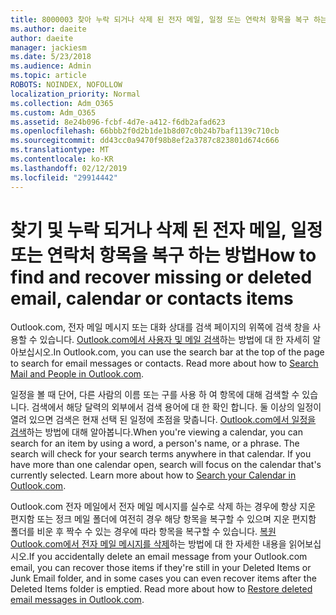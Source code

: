 ```yaml
---
title: 8000003 찾아 누락 되거나 삭제 된 전자 메일, 일정 또는 연락처 항목을 복구 하는 방법
ms.author: daeite
author: daeite
manager: jackiesm
ms.date: 5/23/2018
ms.audience: Admin
ms.topic: article
ROBOTS: NOINDEX, NOFOLLOW
localization_priority: Normal
ms.collection: Adm_O365
ms.custom: Adm_O365
ms.assetid: 8e24b096-fcbf-4d7e-a412-f6db2afad623
ms.openlocfilehash: 66bbb2f0d2b1de1b8d07c0b24b7baf1139c710cb
ms.sourcegitcommit: dd43cc0a9470f98b8ef2a3787c823801d674c666
ms.translationtype: MT
ms.contentlocale: ko-KR
ms.lasthandoff: 02/12/2019
ms.locfileid: "29914442"
---
```

# <a name="how-to-find-and-recover-missing-or-deleted-email-calendar-or-contacts-items"></a><span data-ttu-id="c14a6-102">찾기 및 누락 되거나 삭제 된 전자 메일, 일정 또는 연락처 항목을 복구 하는 방법</span><span class="sxs-lookup"><span data-stu-id="c14a6-102">How to find and recover missing or deleted email, calendar or contacts items</span></span>

<span data-ttu-id="c14a6-p101">Outlook.com, 전자 메일 메시지 또는 대화 상대를 검색 페이지의 위쪽에 검색 창을 사용할 수 있습니다. [Outlook.com에서 사용자 및 메일 검색](https://support.office.com/article/88108edf-028e-4306-b87e-7400bbb40aa7)하는 방법에 대 한 자세히 알아보십시오.</span><span class="sxs-lookup"><span data-stu-id="c14a6-p101">In Outlook.com, you can use the search bar at the top of the page to search for email messages or contacts. Read more about how to [Search Mail and People in Outlook.com](https://support.office.com/article/88108edf-028e-4306-b87e-7400bbb40aa7).</span></span>
  
<span data-ttu-id="c14a6-p102">일정을 볼 때 단어, 다른 사람의 이름 또는 구를 사용 하 여 항목에 대해 검색할 수 있습니다. 검색에서 해당 달력의 외부에서 검색 용어에 대 한 확인 합니다. 둘 이상의 일정이 열려 있으면 검색은 현재 선택 된 일정에 초점을 맞춥니다. [Outlook.com에서 일정을 검색](https://support.office.com/article/5bc05289-c84c-4849-95a8-7eac05ed478a)하는 방법에 대해 알아봅니다.</span><span class="sxs-lookup"><span data-stu-id="c14a6-p102">When you're viewing a calendar, you can search for an item by using a word, a person's name, or a phrase. The search will check for your search terms anywhere in that calendar. If you have more than one calendar open, search will focus on the calendar that's currently selected. Learn more about how to [Search your Calendar in Outlook.com](https://support.office.com/article/5bc05289-c84c-4849-95a8-7eac05ed478a).</span></span>
  
<span data-ttu-id="c14a6-p103">Outlook.com 전자 메일에서 전자 메일 메시지를 실수로 삭제 하는 경우에 항상 지운 편지함 또는 정크 메일 폴더에 여전히 경우 해당 항목을 복구할 수 있으며 지운 편지함 폴더를 비운 후 짝수 수 있는 경우에 따라 항목을 복구할 수 있습니다. [복원 Outlook.com에서 전자 메일 메시지를 삭제](https://support.office.com/article/cf06ab1b-ae0b-418c-a4d9-4e895f83ed50)하는 방법에 대 한 자세한 내용을 읽어보십시오.</span><span class="sxs-lookup"><span data-stu-id="c14a6-p103">If you accidentally delete an email message from your Outlook.com email, you can recover those items if they're still in your Deleted Items or Junk Email folder, and in some cases you can even recover items after the Deleted Items folder is emptied. Read more about how to [Restore deleted email messages in Outlook.com](https://support.office.com/article/cf06ab1b-ae0b-418c-a4d9-4e895f83ed50).</span></span>
  

